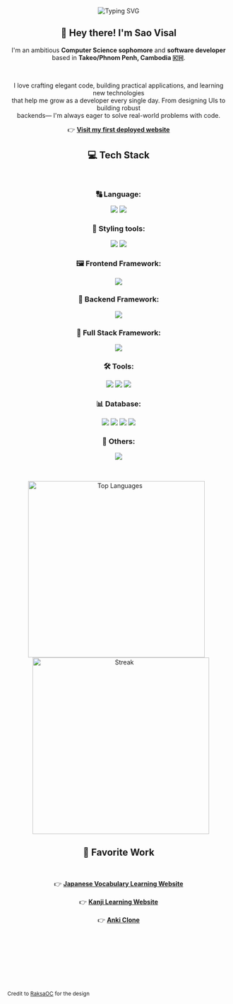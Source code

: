 <p align="center">
    <img src="https://readme-typing-svg.herokuapp.com?font=Fira+Code&size=24&pause=1000&color=F7F7F7&center=true&vCenter=true&width=435&lines=Hello!+I'm+Sao-Visal.;Welcome+to+my+GitHub+profile." alt="Typing SVG" />
  </p>
  
  <h2 align="center">👋 Hey there! I'm <strong>Sao Visal</strong></h2>
  
  <p align="center">
    I'm an ambitious <strong>Computer Science sophomore</strong> and <strong>software developer</strong><br/>
    based in <strong>Takeo/Phnom Penh, Cambodia 🇰🇭</strong>.
  </p>
  
  <br/>
  
  <p align="center">
    I love crafting elegant code, building practical applications, and learning new technologies <br/>
    that help me grow as a developer every single day. From designing UIs to building robust <br/> backends—
    I'm always eager to solve real-world problems with code.
  </p>
  
  <p align="center">
    👉 <a href="https://japanese-flash-card-five.vercel.app/" target="_blank"><strong>Visit my first deployed website</strong></a>
  </p>
  
  
  <h2 align="center">💻 Tech Stack</h2>
  
  <br/>
  
  <h3 align="center">🔠 Language:</h3>
  <p align="center">
    <img src="https://img.shields.io/badge/javascript-%23323330.svg?style=for-the-badge&logo=javascript&logoColor=%23F7DF1E"/>
    <img src="https://img.shields.io/badge/typescript-%23007ACC.svg?style=for-the-badge&logo=typescript&logoColor=white"/>
  </p>
  <h3 align="center">🎨 Styling tools:</h3>
  <p align="center">
    <img src="https://img.shields.io/badge/css3-%231572B6.svg?style=for-the-badge&logo=css3&logoColor=white"/>
    <img src="https://img.shields.io/badge/tailwindcss-%2338B2AC.svg?style=for-the-badge&logo=tailwindcss&logoColor=white"/>
  </p>
  
  <h3 align="center">🖼️ Frontend Framework:</h3>
  <p align="center">
    <img src="https://img.shields.io/badge/react-%2320232a.svg?style=for-the-badge&logo=react&logoColor=%2361DAFB"/>
  </p>
  
  <h3 align="center">🔗 Backend Framework:</h3>
  <p align="center">
    <img src="https://img.shields.io/badge/expressjs-%23404d59.svg?style=for-the-badge&logo=express&logoColor=white"/>
  </p>

  <h3 align="center">📔 Full Stack Framework:</h3>
  <p align="center">
    <img src="https://img.shields.io/badge/Nextjs-%2320232a.svg?style=for-the-badge&logo=next.js&logoColor=white"/>
  </p>
  
  <h3 align="center">🛠️ Tools:</h3>
  <p align="center">
    <img src="https://img.shields.io/badge/figma-444444.svg?style=for-the-badge&logo=figma&logoColor=red"/>
    <img src="https://img.shields.io/badge/git-%23F05032.svg?style=for-the-badge&logo=git&logoColor=white"/>
    <img src="https://img.shields.io/badge/postman-%23FF6C37.svg?style=for-the-badge&logo=postman&logoColor=white"/>
  </p>
  <h3 align="center">📊 Database:</h3>
  <p align="center">
    <img src="https://img.shields.io/badge/POSTGRES-0b5394.svg?style=for-the-badge&logo=postgresql&logoColor=white"/>
    <img src="https://img.shields.io/badge/mongodb-3F3E42.svg?style=for-the-badge&logo=mongodb&logoColor=green"/>
    <img src="https://img.shields.io/badge/MYSQL-%23007ACC.svg?style=for-the-badge&logo=mysql&logoColor=white"/>
    <img src="https://img.shields.io/badge/redis-%23DC382D.svg?style=for-the-badge&logo=redis&logoColor=white"/>

  </p>
  <h3 align="center">🫧 Others:</h3>
  <p align="center">
    <img src="https://img.shields.io/badge/firebase-%23F05032.svg?style=for-the-badge&logo=firebase&logoColor=white"/>
  </p>

  <br/>
  <br/>

<div align="center">
  <img style="margin-right:10px;" width="400" src="https://github-readme-stats.vercel.app/api/top-langs/?username=salxz696969&theme=dark&show_icons=true&hide_border=false&layout=compact" alt="Top Languages" />
  <img width="400" style="margin-left:10px;" src="https://github-readme-streak-stats.herokuapp.com/?user=salxz696969&theme=dark&hide_border=false" alt="Streak" />
</div>
  
  <h2 align="center">🌟 Favorite Work</h2>
  
  <br/>
  <p align="center">
    👉 <a href="https://japanese-flash-card-five.vercel.app/" target="_blank"><strong>Japanese Vocabulary Learning Website</strong></a><br/><br/>
    👉 <a href="https://kanji-project.vercel.app/" target="_blank"><strong>Kanji Learning Website</strong></a><br/><br/>
    👉 <a href="https://anki-clone-6kg4.vercel.app/" target="_blank"><strong>Anki Clone</strong></a>
  </p>
    <br/>
    <br/>
    <br/>
    <br/>
    <br/>
    <br/>
    <br/>
  <p style="font-size:0.75rem">Credit to <a href="https://github.com/RaksaOC">RaksaOC</a> for the design</p>




